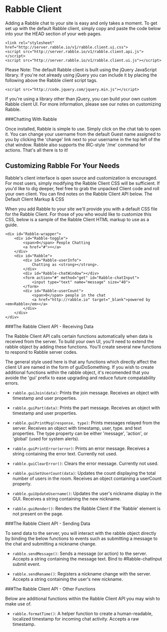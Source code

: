 Rabble Client
=============

Adding a Rabble chat to your site is easy and only takes a moment. To get set up with the default Rabble client, simply copy and paste the code below into your the HEAD section of your web pages.

    <link rel="stylesheet" href="http://server.rabble.io/v1/rabble.client.ui.css">
    <script src="http://server.rabble.io/v1/rabble.client.api.js"></script>
    <script src="http://server.rabble.io/v1/rabble.client.ui.js"></script>

Please Note: The default Rabble client is built using the jQuery JavaScript library. If you're not already using jQuery you can include it by placing the following above the Rabble client script tags.

    <script src="http://code.jquery.com/jquery.min.js"></script>

If you're using a library other than jQuery, you can build your own custom Rabble client UI. For more information, please see our notes on customizing Rabble.

###Chatting With Rabble

Once installed, Rabble is simple to use. Simply click on the chat tab to open it. You can change your username from the default Guest name assigned to you by clicking the 'change' link next to your username in the top left of the chat window. Rabble also supports the IRC-style '/me' command for actions. That's all there is to it! 

Customizing Rabble For Your Needs
---------------------------------

Rabble's client interface is open source and customization is encouraged. For most users, simply modifying the Rabble Client CSS will be sufficient. If you'd like to dig deeper, feel free to grab the unpacked Client code and roll your own client. You can find notes on the Rabble Client API below.
The Default Client Markup & CSS

When you add Rabble to your site we'll provide you with a default CSS file for the Rabble Client. For those of you who would like to customize this CSS, below is a sample of the Rabble Client HTML markup to use as a guide.

    <div id="Rabble-wrapper">
        <div id="Rabble-toggle">
            <span>0</span> People Chatting
            <a href="#">+</a>
        </div>
        <div id="Rabble">
            <div id="Rabble-userInfo">
                Chatting as <strong></strong>. 
            </div>
            <div id="Rabble-chatWindow"></div>
            <form action="#" method="get" id="Rabble-chatInput">
                <input type="text" name="message" size="40">
            </form>
            <div id="Rabble-userCount">
                <span>0</span> people in the chat
                <a href="http://rabble.io" target="_blank">powered by <em>Rabble</em></a>
            </div>
        </div>
    </div>

###The Rabble Client API - Receiving Data

The Rabble Client API calls certain functions automatically when data is received from the server. To build your own UI, you'll need to extend the rabble object by adding these functions. You'll create several new functions to respond to Rabble server codes.

The general style used here is that any functions which directly affect the client UI are named in the form of guiDoSomething. If you wish to create additional functions within the rabble object, it's recomended that you avoide the 'gui' prefix to ease upgrading and reduce future compatability errors.

- `rabble.guiJoin(data)`: Prints the join message. Receives an object with timestamp and user properties.

- `rabble.guiPart(data)`: Prints the part message. Receives an object with timestamp and user properties.

- `rabble.guiPrintMsg(response, type)`: Prints messages relayed from the server. Receives an object with timestamp, user, type. and text properties. The type property can be either 'message', 'action', or 'global' (used for system alerts).

- `rabble.guiPrintError(error)`: Prints an error message. Receives a string containing the error text. Currently not used.

- `rabble.guiClearError()`: Clears the error message. Currently not used.

- `rabble.guiSetUserCount(data)`: Updates the count displaying the total number of users in the room. Receives an object containing a userCount property.

- `rabble.guiUpdateUsername()`: Updates the user's nickname display in the GUI. Receives a string containing the new nickname.

- `rabble.guiRender()`: Renders the Rabble Client if the 'Rabble' element is not present on the page.

###The Rabble Client API - Sending Data

To send data to the server, you will interact with the rabble object directly by binding the below functions to events such as submitting a message to the chat and submitting a nickname change.

- `rabble.sendMessage()`: Sends a message (or action) to the server. Accepts a string containing the message text. Bind to #Rabble-chatInput submit event.

- `rabble.sendRename()`: Registers a nickname change with the server. Accepts a string containing the user's new nickname.

###The Rabble Client API - Other Functions

Below are additional functions within the Rabble Client API you may wish to make use of.

- `rabble.formatTime()`: A helper function to create a human-readable, localized timestamp for incoming chat activity. Accepts a raw timestamp. 
